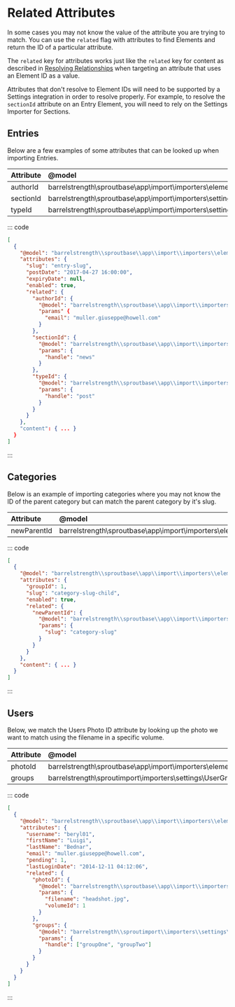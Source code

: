 # Related Attributes

In some cases you may not know the value of the attribute you are trying to match. You can use the `related` flag with attributes to find Elements and return the ID of a particular attribute.

The `related` key for attributes works just like the `related` key for content as described in [Resolving Relationships](./related-attributes.md) when targeting an attribute that uses an Element ID as a value.

Attributes that don't resolve to Element IDs will need to be supported by a Settings integration in order to resolve properly. For example, to resolve the `sectionId` attribute on an Entry Element, you will need to rely on the Settings Importer for Sections.    

## Entries 

Below are a few examples of some attributes that can be looked up when importing Entries.

| Attribute  | @model   |
|:---------- |:-------- |
| authorId   | barrelstrength\\sproutbase\\app\\import\\importers\\elements\\User |
| sectionId  | barrelstrength\\sproutbase\\app\\import\\importers\\settings\\Section |
| typeId     | barrelstrength\\sproutbase\\app\\import\\importers\\settings\\EntryType |

::: code

``` json Craft 3
[
  {
    "@model": "barrelstrength\\sproutbase\\app\\import\\importers\\elements\\Entry",
    "attributes": {
      "slug": "entry-slug",
      "postDate": "2017-04-27 16:00:00",
      "expiryDate": null,
      "enabled": true,
      "related": {
        "authorId": {
          "@model": "barrelstrength\\sproutbase\\app\\import\\importers\\elements\\User",
          "params" {
            "email": "muller.giuseppe@howell.com"
          }
        },
        "sectionId": {
          "@model": "barrelstrength\\sproutbase\\app\\import\\importers\\settings\\Section",
          "params": {
            "handle": "news"
          }
        },
        "typeId": {
          "@model": "barrelstrength\\sproutbase\\app\\import\\importers\\settings\\EntryType",
          "params": {
            "handle": "post"
          }
        }
      }
    },
    "content": { ... }
  }
]
```

:::


## Categories 

Below is an example of importing categories where you may not know the ID of the parent category but can match the parent category by it's slug.

| Attribute   | @model   |
|:----------- |:-------- |
| newParentId | barrelstrength\\sproutbase\\app\\import\\importers\\elements\\Category |

::: code

``` json Craft 3
[
  {
    "@model": "barrelstrength\\sproutbase\\app\\import\\importers\\elements\\Category",
    "attributes": {
      "groupId": 1,
      "slug": "category-slug-child",
      "enabled": true,
      "related": {
        "newParentId": {
          "@model": "barrelstrength\\sproutbase\\app\\import\\importers\\elements\\Category",
          "params": {
            "slug": "category-slug"
          }
        }
      }
    },
    "content": { ... }
  }
]
```

:::

## Users 

Below, we match the Users Photo ID attribute by looking up the photo we want to match using the filename in a specific volume.

| Attribute   | @model   |
|:----------- |:-------- |
| photoId | barrelstrength\\sproutbase\\app\\import\\importers\\elements\\Asset |
| groups | barrelstrength\\sproutimport\\importers\\settings\\UserGroup |

::: code

``` json Craft 3
[
  {
    "@model": "barrelstrength\\sproutbase\\app\\import\\importers\\elements\\User",
    "attributes": {
      "username": "beryl01",
      "firstName": "Luigi",
      "lastName": "Bednar",
      "email": "muller.giuseppe@howell.com",
      "pending": 1,
      "lastLoginDate": "2014-12-11 04:12:06",
      "related": {
        "photoId": {
          "@model": "barrelstrength\\sproutbase\\app\\import\\importers\\elements\\Asset",
          "params": {
            "filename": "headshot.jpg",
            "volumeId": 1
          }
        },
        "groups": {
          "@model": "barrelstrength\\sproutimport\\importers\\settings\\UserGroup",
          "params": {
            "handle": ["groupOne", "groupTwo"]
          }
        }
      }
    }
  }
]
```

:::
